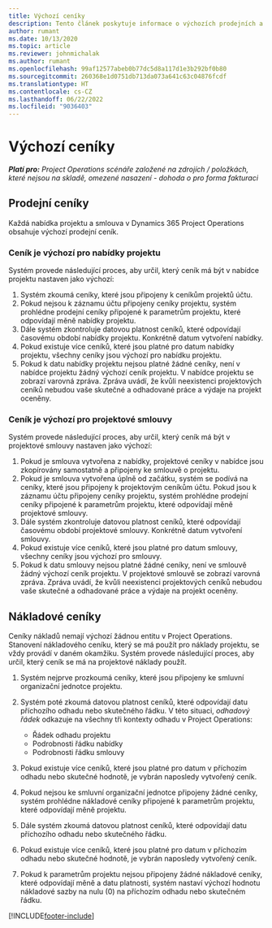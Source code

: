 ```yaml
---
title: Výchozí ceníky
description: Tento článek poskytuje informace o výchozích prodejních a nákladových cenících v Project Operations.
author: rumant
ms.date: 10/13/2020
ms.topic: article
ms.reviewer: johnmichalak
ms.author: rumant
ms.openlocfilehash: 99af12577abeb0b77dc5d8a117d1e3b292bf0b80
ms.sourcegitcommit: 260368e1d0751db713da073a641c63c04876fcdf
ms.translationtype: HT
ms.contentlocale: cs-CZ
ms.lasthandoff: 06/22/2022
ms.locfileid: "9036403"
---
```

# <a name="default-price-lists"></a>Výchozí ceníky

_**Platí pro:** Project Operations scénáře založené na zdrojích / položkách, které nejsou na skladě, omezené nasazení - dohoda o pro forma fakturaci_

## <a name="sales-price-lists"></a>Prodejní ceníky

Každá nabídka projektu a smlouva v Dynamics 365 Project Operations obsahuje výchozí prodejní ceník. 

### <a name="price-list-default-on-project-quotes"></a>Ceník je výchozí pro nabídky projektu
Systém provede následující proces, aby určil, který ceník má být v nabídce projektu nastaven jako výchozí:

1. Systém zkoumá ceníky, které jsou připojeny k ceníkům projektů účtu. 
2. Pokud nejsou k záznamu účtu připojeny ceníky projektu, systém prohlédne prodejní ceníky připojené k parametrům projektu, které odpovídají měně nabídky projektu.
3. Dále systém zkontroluje datovou platnost ceníků, které odpovídají časovému období nabídky projektu. Konkrétně datum vytvoření nabídky.
4. Pokud existuje více ceníků, které jsou platné pro datum nabídky projektu, všechny ceníky jsou výchozí pro nabídku projektu.
5. Pokud k datu nabídky projektu nejsou platné žádné ceníky, není v nabídce projektu žádný výchozí ceník projektu. V nabídce projektu se zobrazí varovná zpráva. Zpráva uvádí, že kvůli neexistenci projektových ceníků nebudou vaše skutečné a odhadované práce a výdaje na projekt oceněny.

### <a name="price-list-default-on-project-contracts"></a>Ceník je výchozí pro projektové smlouvy 
Systém provede následující proces, aby určil, který ceník má být v projektové smlouvy nastaven jako výchozí:

1. Pokud je smlouva vytvořena z nabídky, projektové ceníky v nabídce jsou zkopírovány samostatně a připojeny ke smlouvě o projektu.
2. Pokud je smlouva vytvořena úplně od začátku, systém se podívá na ceníky, které jsou připojeny k projektovým ceníkům účtu. Pokud jsou k záznamu účtu připojeny ceníky projektu, systém prohlédne prodejní ceníky připojené k parametrům projektu, které odpovídají měně projektové smlouvy.
4. Dále systém zkontroluje datovou platnost ceníků, které odpovídají časovému období projektové smlouvy. Konkrétně datum vytvoření smlouvy.
5. Pokud existuje více ceníků, které jsou platné pro datum smlouvy, všechny ceníky jsou výchozí pro smlouvy.
6. Pokud k datu smlouvy nejsou platné žádné ceníky, není ve smlouvě žádný výchozí ceník projektu. V projektové smlouvě se zobrazí varovná zpráva. Zpráva uvádí, že kvůli neexistenci projektových ceníků nebudou vaše skutečné a odhadované práce a výdaje na projekt oceněny.

## <a name="cost-price-lists"></a>Nákladové ceníky

Ceníky nákladů nemají výchozí žádnou entitu v Project Operations. Stanovení nákladového ceníku, který se má použít pro náklady projektu, se vždy provádí v daném okamžiku. Systém provede následující proces, aby určil, který ceník se má na projektové náklady použít.

1. Systém nejprve prozkoumá ceníky, které jsou připojeny ke smluvní organizační jednotce projektu.
2. Systém poté zkoumá datovou platnost ceníků, které odpovídají datu příchozího odhadu nebo skutečného řádku. V této situaci, *odhadový řádek* odkazuje na všechny tři kontexty odhadu v Project Operations:

    - Řádek odhadu projektu
    - Podrobnosti řádku nabídky
    - Podrobnosti řádku smlouvy
  
3. Pokud existuje více ceníků, které jsou platné pro datum v příchozím odhadu nebo skutečné hodnotě, je vybrán naposledy vytvořený ceník.
4. Pokud nejsou ke smluvní organizační jednotce připojeny žádné ceníky, systém prohlédne nákladové ceníky připojené k parametrům projektu, které odpovídají měně projektu.
5. Dále systém zkoumá datovou platnost ceníků, které odpovídají datu příchozího odhadu nebo skutečného řádku. 
6. Pokud existuje více ceníků, které jsou platné pro datum v příchozím odhadu nebo skutečné hodnotě, je vybrán naposledy vytvořený ceník.
7. Pokud k parametrům projektu nejsou připojeny žádné nákladové ceníky, které odpovídají měně a datu platnosti, systém nastaví výchozí hodnotu nákladové sazby na nulu (0) na příchozím odhadu nebo skutečném řádku.


[!INCLUDE[footer-include](../includes/footer-banner.md)]
